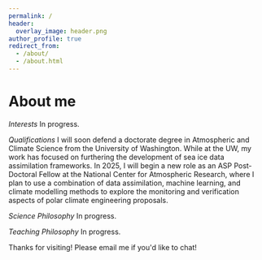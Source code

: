 ```yaml
---
permalink: /
header: 
  overlay_image: header.png
author_profile: true
redirect_from: 
  - /about/
  - /about.html
---
```


About me
======

*Interests*
In progress.

*Qualifications*
I will soon defend a doctorate degree in Atmospheric and Climate Science from the University of Washington. While at the UW, my work has focused on furthering the development of sea ice data assimilation frameworks. In 2025, I will begin a new role as an ASP Post-Doctoral Fellow at the National Center for Atmospheric Research, where I plan to use a combination of data assimilation, machine learning, and climate modelling methods to explore the monitoring and verification aspects of polar climate engineering proposals.

*Science Philosophy*
In progress.

*Teaching Philosophy*
In progress. 

Thanks for visiting! Please email me if you'd like to chat!

